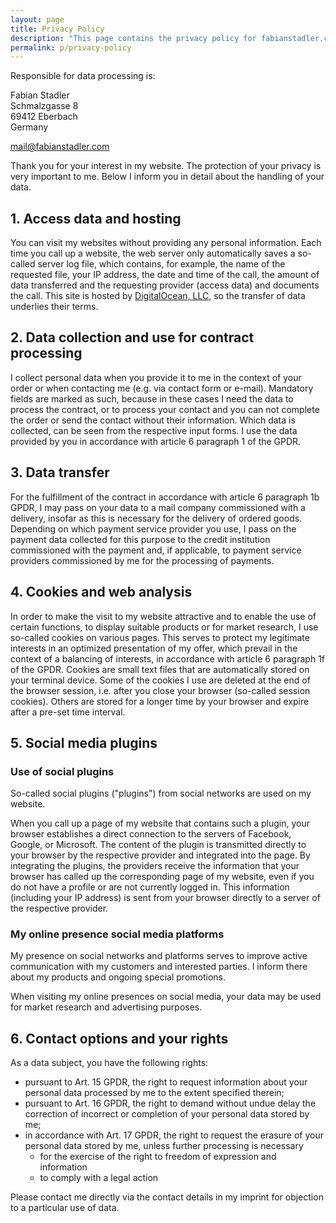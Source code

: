 ```yaml
---
layout: page
title: Privacy Policy
description: "This page contains the privacy policy for fabianstadler.com and its subdomains in accordance with the General Data Protection Regulation (GDPR)."
permalink: p/privacy-policy
---
```


Responsible for data processing is:

Fabian Stadler<br>
Schmalzgasse 8<br>
69412 Eberbach<br>
Germany

mail@fabianstadler.com

Thank you for your interest in my website. The protection of your privacy is very important to me. Below I inform you in detail about the handling of your data.

## 1. Access data and hosting

You can visit my websites without providing any personal information. Each time you call up a website, the web server only automatically saves a so-called server log file, which contains, for example, the name of the requested file, your IP address, the date and time of the call, the amount of data transferred and the requesting provider (access data) and documents the call. This site is hosted by [DigitalOcean, LLC](https://www.digitalocean.com/legal/data-processing-agreement), so the transfer of data underlies their terms.

## 2. Data collection and use for contract processing

I collect personal data when you provide it to me in the context of your order or when contacting me (e.g. via contact form or e-mail). Mandatory fields are marked as such, because in these cases I need the data to process the contract, or to process your contact and you can not complete the order or send the contact without their information. Which data is collected, can be seen from the respective input forms. I use the data provided by you in accordance with article 6 paragraph 1 of the GPDR.

## 3. Data transfer

For the fulfillment of the contract in accordance with article 6 paragraph 1b GPDR, I may pass on your data to a mail company commissioned with a delivery, insofar as this is necessary for the delivery of ordered goods. Depending on which payment service provider you use, I pass on the payment data collected for this purpose to the credit institution commissioned with the payment and, if applicable, to payment service providers commissioned by me for the processing of payments.

## 4. Cookies and web analysis

In order to make the visit to my website attractive and to enable the use of certain functions, to display suitable products or for market research, I use so-called cookies on various pages. This serves to protect my legitimate interests in an optimized presentation of my offer, which prevail in the context of a balancing of interests, in accordance with article 6 paragraph 1f of the GPDR. Cookies are small text files that are automatically stored on your terminal device. Some of the cookies I use are deleted at the end of the browser session, i.e. after you close your browser (so-called session cookies). Others are stored for a longer time by your browser and expire after a pre-set time interval.

## 5. Social media plugins

### Use of social plugins

So-called social plugins ("plugins") from social networks are used on my website.

When you call up a page of my website that contains such a plugin, your browser establishes a direct connection to the servers of Facebook, Google, or Microsoft. The content of the plugin is transmitted directly to your browser by the respective provider and integrated into the page. By integrating the plugins, the providers receive the information that your browser has called up the corresponding page of my website, even if you do not have a profile or are not currently logged in. This information (including your IP address) is sent from your browser directly to a server of the respective provider.

### My online presence social media platforms

My presence on social networks and platforms serves to improve active communication with my customers and interested parties. I inform there about my products and ongoing special promotions.

When visiting my online presences on social media, your data may be used for market research and advertising purposes.

## 6. Contact options and your rights

As a data subject, you have the following rights:

  * pursuant to Art. 15 GPDR, the right to request information about your personal data processed by me to the extent specified therein;
  * pursuant to Art. 16 GPDR, the right to demand without undue delay the correction of incorrect or completion of your personal data stored by me;
  * in accordance with Art. 17 GPDR, the right to request the erasure of your personal data stored by me, unless further processing is necessary
    * for the exercise of the right to freedom of expression and information
    * to comply with a legal action

Please contact me directly via the contact details in my imprint for objection to a particular use of data.

